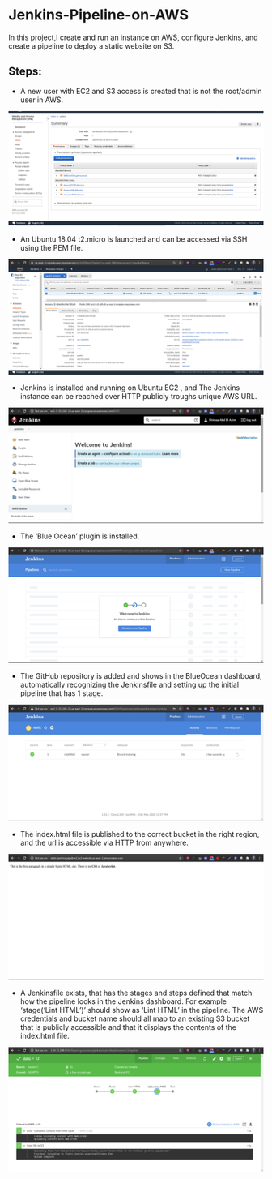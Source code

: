 # Jenkins-Pipeline-on-AWS

In this project,I create and run an instance on AWS, configure Jenkins, and create a pipeline to deploy a static website on S3.

## Steps:

*  A new user with EC2 and S3 access is created that is not the root/admin user in AWS.

![alt text](https://github.com/shimaa829/Jenkins-Pipeline-on-AWS/blob/master/screenshots/screenshot-01.png)

*  An Ubuntu 18.04 t2.micro is launched and can be accessed via SSH using the PEM file.

![alt text](https://github.com/shimaa829/Jenkins-Pipeline-on-AWS/blob/master/screenshots/screenshot-02.png)

*  Jenkins is installed and running on Ubuntu EC2 , and The Jenkins instance can be reached over HTTP publicly troughs unique AWS URL.

![alt text](https://github.com/shimaa829/Jenkins-Pipeline-on-AWS/blob/master/screenshots/screenshot-03.png)

*  The ‘Blue Ocean’ plugin is installed.

![alt text](https://github.com/shimaa829/Jenkins-Pipeline-on-AWS/blob/master/screenshots/screenshot-04.png)

* The GitHub repository is added and shows in the BlueOcean dashboard, automatically recognizing the Jenkinsfile and setting up the initial pipeline that has 1 stage.

![alt text](https://github.com/shimaa829/Jenkins-Pipeline-on-AWS/blob/master/screenshots/screenshot-05.png)

*  The index.html file is published to the correct bucket in the right region, and the url is accessible via HTTP from anywhere.  

![alt text](https://github.com/shimaa829/Jenkins-Pipeline-on-AWS/blob/master/screenshots/screenshot-06.png)

*  A Jenkinsfile exists, that has the stages and steps defined that match how the pipeline looks in the Jenkins dashboard. For example ‘stage(‘Lint HTML’)’ should show as ‘Lint HTML’ in the pipeline. The AWS credentials and bucket name should all map to an existing S3 bucket that is publicly accessible and that it displays the contents of the index.html file.

![alt text](https://github.com/shimaa829/Jenkins-Pipeline-on-AWS/blob/master/screenshots/screenshot-07.png)

